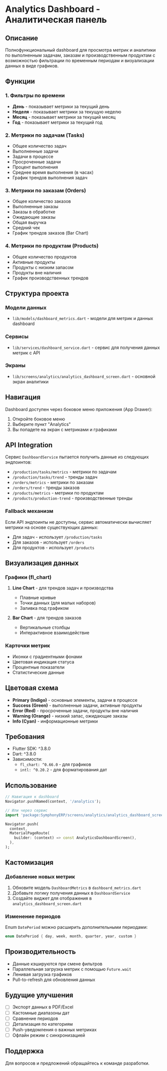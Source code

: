 # Analytics Dashboard - Аналитическая панель

## Описание

Полнофункциональный dashboard для просмотра метрик и аналитики по выполненным задачам, заказам и производственным продуктам с возможностью фильтрации по временным периодам и визуализации данных в виде графиков.

## Функции

### 1. Фильтры по времени
- **День** - показывает метрики за текущий день
- **Неделя** - показывает метрики за текущую неделю
- **Месяц** - показывает метрики за текущий месяц
- **Год** - показывает метрики за текущий год

### 2. Метрики по задачам (Tasks)
- Общее количество задач
- Выполненные задачи
- Задачи в процессе
- Просроченные задачи
- Процент выполнения
- Среднее время выполнения (в часах)
- График трендов выполнения задач

### 3. Метрики по заказам (Orders)
- Общее количество заказов
- Выполненные заказы
- Заказы в обработке
- Ожидающие заказы
- Общая выручка
- Средний чек
- График трендов заказов (Bar Chart)

### 4. Метрики по продуктам (Products)
- Общее количество продуктов
- Активные продукты
- Продукты с низким запасом
- Продукты вне наличия
- График производственных трендов

## Структура проекта

### Модели данных
- `lib/models/dashboard_metrics.dart` - модели для метрик и данных dashboard

### Сервисы
- `lib/services/dashboard_service.dart` - сервис для получения данных метрик с API

### Экраны
- `lib/screens/analytics/analytics_dashboard_screen.dart` - основной экран аналитики

## Навигация

Dashboard доступен через боковое меню приложения (App Drawer):
1. Откройте боковое меню
2. Выберите пункт "Analytics"
3. Вы попадете на экран с метриками и графиками

## API Integration

Сервис `DashboardService` пытается получить данные из следующих эндпоинтов:
- `/production/tasks/metrics` - метрики по задачам
- `/production/tasks/trend` - тренды задач
- `/orders/metrics` - метрики по заказам
- `/orders/trend` - тренды заказов
- `/products/metrics` - метрики по продуктам
- `/products/production-trend` - производственные тренды

### Fallback механизм
Если API эндпоинты не доступны, сервис автоматически вычисляет метрики на основе существующих данных:
- Для задач - использует `/production/tasks`
- Для заказов - использует `/orders`
- Для продуктов - использует `/products`

## Визуализация данных

### Графики (fl_chart)
1. **Line Chart** - для трендов задач и производства
   - Плавные кривые
   - Точки данных (для малых наборов)
   - Заливка под графиком

2. **Bar Chart** - для трендов заказов
   - Вертикальные столбцы
   - Интерактивное взаимодействие

### Карточки метрик
- Иконки с градиентными фонами
- Цветовая индикация статуса
- Процентные показатели
- Статистические данные

## Цветовая схема

- **Primary (Indigo)** - основные элементы, задачи в процессе
- **Success (Green)** - выполненные задачи, активные продукты
- **Error (Red)** - просроченные задачи, продукты вне наличия
- **Warning (Orange)** - низкий запас, ожидающие заказы
- **Info (Cyan)** - информационные метрики

## Требования

- Flutter SDK: ^3.8.0
- Dart: ^3.8.0
- Зависимости:
  - `fl_chart: ^0.66.0` - для графиков
  - `intl: ^0.20.2` - для форматирования дат

## Использование

```dart
// Навигация к dashboard
Navigator.pushNamed(context, '/analytics');

// Или через сервис
import 'package:SymphonyERP/screens/analytics/analytics_dashboard_screen.dart';

Navigator.push(
  context,
  MaterialPageRoute(
    builder: (context) => const AnalyticsDashboardScreen(),
  ),
);
```

## Кастомизация

### Добавление новых метрик
1. Обновите модель `DashboardMetrics` в `dashboard_metrics.dart`
2. Добавьте логику получения данных в `DashboardService`
3. Создайте виджет для отображения в `analytics_dashboard_screen.dart`

### Изменение периодов
Enum `DatePeriod` можно расширить дополнительными периодами:
```dart
enum DatePeriod { day, week, month, quarter, year, custom }
```

## Производительность

- Данные кэшируются при смене фильтров
- Параллельная загрузка метрик с помощью `Future.wait`
- Ленивая загрузка графиков
- Pull-to-refresh для обновления данных

## Будущие улучшения

- [ ] Экспорт данных в PDF/Excel
- [ ] Кастомные диапазоны дат
- [ ] Сравнение периодов
- [ ] Детализация по категориям
- [ ] Push-уведомления о важных метриках
- [ ] Офлайн режим с синхронизацией

## Поддержка

Для вопросов и предложений обращайтесь к команде разработки.
